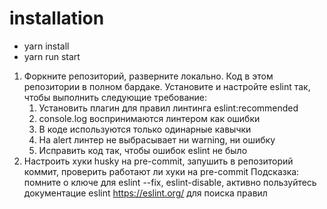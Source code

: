 # installation

- yarn install
- yarn run start


1. Форкните репозиторий, разверните локально. Код в этом репозитории в полном бардаке. Установите и настройте eslint так, чтобы выполнить следующие требование:
	1. Установить плагин для правил линтинга eslint:recommended
	2. console.log воспринимаются линтером как ошибки
	3. В коде используются только одинарные кавычки
	5. На alert линтер не выбрасывает ни warning, ни ошибку
	6. Исправить код так, чтобы ошибок eslint не было
2. Настроить хуки husky на pre-commit, запушить в репозиторий коммит, проверить работают ли хуки на pre-commit
Подсказка: помните о ключе для eslint --fix, eslint-disable, активно пользуйтесь документацие eslint https://eslint.org/ для поиска правил